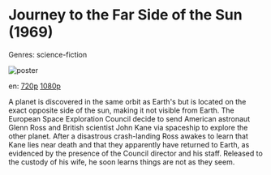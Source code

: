 # Journey to the Far Side of the Sun (1969)

Genres: science-fiction

![poster](http://image.tmdb.org/t/p/w500/rHI7EiZnfvgTBfexm3rcklDgEZd.jpg)

en:
  [720p](magnet:?xt=urn:btih:7e5807b64be956ec90342ccb2dae81640ca44794&dn=Journey+to+the+Far+Side+of+the+Sun+%281969%29+720p+BrRip+x264+-+YIFY&tr=udp%3A%2F%2Ftracker.openbittorrent.com%3A80%2Fannounce&tr=udp%3A%2F%2Fglotorrents.pw%3A6969%2Fannounce&tr=udp%3A%2F%2Ftracker.openbittorrent.com%3A80%2Fannounce&tr=udp%3A%2F%2Ftracker.opentrackr.org%3A1337%2Fannounce&tr=udp%3A%2F%2Fzer0day.to%3A1337%2Fannounce&tr=udp%3A%2F%2Ftracker.coppersurfer.tk%3A6969%2Fannounce)
  [1080p](magnet:?xt=urn:btih:196e3111f7421feb7cf4de02ede6cc928a2b1c6a&dn=Journey+to+the+Far+Side+of+the+Sun+%281969%29+1080p+BrRip+x264+-+YIFY&tr=udp%3A%2F%2Ftracker.openbittorrent.com%3A80%2Fannounce&tr=udp%3A%2F%2Fglotorrents.pw%3A6969%2Fannounce&tr=udp%3A%2F%2Ftracker.openbittorrent.com%3A80%2Fannounce&tr=udp%3A%2F%2Ftracker.opentrackr.org%3A1337%2Fannounce&tr=udp%3A%2F%2Fzer0day.to%3A1337%2Fannounce&tr=udp%3A%2F%2Ftracker.coppersurfer.tk%3A6969%2Fannounce)
  


A planet is discovered in the same orbit as Earth's but is located on the exact opposite side of the sun, making it not visible from Earth. The European Space Exploration Council decide to send American astronaut Glenn Ross and British scientist John Kane via spaceship to explore the other planet. After a disastrous crash-landing Ross awakes to learn that Kane lies near death and that they apparently have returned to Earth, as evidenced by the presence of the Council director and his staff. Released to the custody of his wife, he soon learns things are not as they seem.